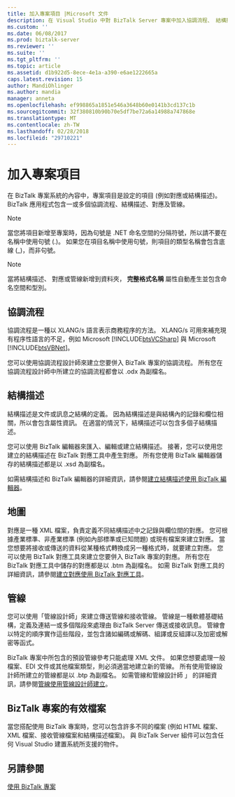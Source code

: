 ```yaml
---
title: 加入專案項目 |Microsoft 文件
description: 在 Visual Studio 中對 BizTalk Server 專案中加入協調流程、 結構描述、 對應和管線
ms.custom: ''
ms.date: 06/08/2017
ms.prod: biztalk-server
ms.reviewer: ''
ms.suite: ''
ms.tgt_pltfrm: ''
ms.topic: article
ms.assetid: d1b922d5-8ece-4e1a-a390-e6ae1222665a
caps.latest.revision: 15
author: MandiOhlinger
ms.author: mandia
manager: anneta
ms.openlocfilehash: ef998865a1851e546a3648b60e0141b3cd137c1b
ms.sourcegitcommit: 32f380810b90b70e5df7be72a6a14988a747868e
ms.translationtype: MT
ms.contentlocale: zh-TW
ms.lasthandoff: 02/28/2018
ms.locfileid: "29710221"
---
```

# <a name="add-project-items"></a>加入專案項目
在 BizTalk 專案系統的內容中，專案項目是設定的項目 (例如對應或結構描述)。 BizTalk 應用程式包含一或多個協調流程、結構描述、對應及管線。  
  
> [!NOTE]
>  當您將項目新增至專案時，因為句號是 .NET 命名空間的分隔符號，所以請不要在名稱中使用句號 (.)。 如果您在項目名稱中使用句號，則項目的類型名稱會包含底線 (_)，而非句號。  
  
> [!NOTE]
>  當將結構描述、 對應或管線新增到資料夾， **完整格式名稱** 屬性自動產生並包含命名空間和型別。  
  
## <a name="orchestrations"></a>協調流程  
 協調流程是一種以 XLANG/s 語言表示商務程序的方法。 XLANG/s 可用來補充現有程序性語言的不足，例如 Microsoft [!INCLUDE[btsVCSharp](../includes/btsvcsharp-md.md)] 與 Microsoft [!INCLUDE[btsVBNet](../includes/btsvbnet-md.md)]。  
  
 您可以使用協調流程設計師來建立您要併入 BizTalk 專案的協調流程。 所有您在協調流程設計師中所建立的協調流程都會以 .odx 為副檔名。  
  
## <a name="schemas"></a>結構描述  
 結構描述是文件或訊息之結構的定義。 因為結構描述是與結構內的記錄和欄位相關，所以會包含屬性資訊。 在適當的情況下，結構描述可以包含多個子結構描述。  
  
 您可以使用 BizTalk 編輯器來匯入、編輯或建立結構描述。 接著，您可以使用您建立的結構描述在 BizTalk 對應工具中產生對應。 所有您使用 BizTalk 編輯器儲存的結構描述都是以 .xsd 為副檔名。  
  
 如需結構描述和 BizTalk 編輯器的詳細資訊，請參閱[建立結構描述使用 BizTalk 編輯器](../core/creating-schemas-using-biztalk-editor.md)。  
  
## <a name="maps"></a>地圖  
 對應是一種 XML 檔案，負責定義不同結構描述中之記錄與欄位間的對應。 您可根據產業標準、非產業標準 (例如內部標準或已知問題) 或現有檔案來建立對應。 當您想要將接收或傳送的資料從某種格式轉換成另一種格式時，就要建立對應。 您可以使用 BizTalk 對應工具來建立您要併入 BizTalk 專案的對應。 所有您在 BizTalk 對應工具中儲存的對應都是以 .btm 為副檔名。 如需 BizTalk 對應工具的詳細資訊，請參閱[建立對應使用 BizTalk 對應工具](../core/creating-maps-using-biztalk-mapper.md)。  
  
## <a name="pipelines"></a>管線  
 您可以使用「管線設計師」來建立傳送管線和接收管線。 管線是一種軟體基礎結構，定義及連結一或多個階段來處理由 BizTalk Server 傳送或接收訊息。 管線會以特定的順序實作這些階段，並包含諸如編碼或解碼、組譯或反組譯以及加密或解密等函式。  
  
 BizTalk 專案中所包含的預設管線參考只能處理 XML 文件。 如果您想要處理一般檔案、EDI 文件或其他檔案類型，則必須適當地建立新的管線。 所有使用管線設計師所建立的管線都是以 .btp 為副檔名。 如需管線和管線設計師 」 的詳細資訊，請參閱[管線使用管線設計師建立](../core/creating-pipelines-using-pipeline-designer.md)。  
  
## <a name="valid-files-for-biztalk-projects"></a>BizTalk 專案的有效檔案  
 當您搭配使用 BizTalk 專案時，您可以包含許多不同的檔案 (例如 HTML 檔案、XML 檔案、接收管線檔案和結構描述檔案)。 與 BizTalk Server 組件可以包含任何 Visual Studio 建置系統所支援的物件。  
  
## <a name="see-also"></a>另請參閱  
 [使用 BizTalk 專案](../core/working-with-biztalk-projects.md)